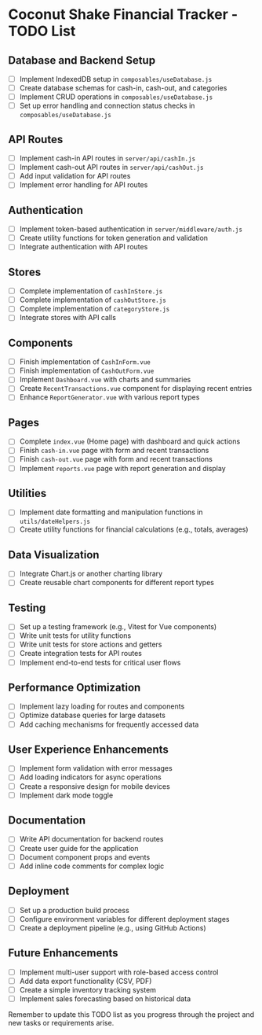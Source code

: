 # Coconut Shake Financial Tracker - TODO List

## Database and Backend Setup
- [ ] Implement IndexedDB setup in `composables/useDatabase.js`
- [ ] Create database schemas for cash-in, cash-out, and categories
- [ ] Implement CRUD operations in `composables/useDatabase.js`
- [ ] Set up error handling and connection status checks in `composables/useDatabase.js`

## API Routes
- [ ] Implement cash-in API routes in `server/api/cashIn.js`
- [ ] Implement cash-out API routes in `server/api/cashOut.js`
- [ ] Add input validation for API routes
- [ ] Implement error handling for API routes

## Authentication
- [ ] Implement token-based authentication in `server/middleware/auth.js`
- [ ] Create utility functions for token generation and validation
- [ ] Integrate authentication with API routes

## Stores
- [ ] Complete implementation of `cashInStore.js`
- [ ] Complete implementation of `cashOutStore.js`
- [ ] Complete implementation of `categoryStore.js`
- [ ] Integrate stores with API calls

## Components
- [ ] Finish implementation of `CashInForm.vue`
- [ ] Finish implementation of `CashOutForm.vue`
- [ ] Implement `Dashboard.vue` with charts and summaries
- [ ] Create `RecentTransactions.vue` component for displaying recent entries
- [ ] Enhance `ReportGenerator.vue` with various report types

## Pages
- [ ] Complete `index.vue` (Home page) with dashboard and quick actions
- [ ] Finish `cash-in.vue` page with form and recent transactions
- [ ] Finish `cash-out.vue` page with form and recent transactions
- [ ] Implement `reports.vue` page with report generation and display

## Utilities
- [ ] Implement date formatting and manipulation functions in `utils/dateHelpers.js`
- [ ] Create utility functions for financial calculations (e.g., totals, averages)

## Data Visualization
- [ ] Integrate Chart.js or another charting library
- [ ] Create reusable chart components for different report types

## Testing
- [ ] Set up a testing framework (e.g., Vitest for Vue components)
- [ ] Write unit tests for utility functions
- [ ] Write unit tests for store actions and getters
- [ ] Create integration tests for API routes
- [ ] Implement end-to-end tests for critical user flows

## Performance Optimization
- [ ] Implement lazy loading for routes and components
- [ ] Optimize database queries for large datasets
- [ ] Add caching mechanisms for frequently accessed data

## User Experience Enhancements
- [ ] Implement form validation with error messages
- [ ] Add loading indicators for async operations
- [ ] Create a responsive design for mobile devices
- [ ] Implement dark mode toggle

## Documentation
- [ ] Write API documentation for backend routes
- [ ] Create user guide for the application
- [ ] Document component props and events
- [ ] Add inline code comments for complex logic

## Deployment
- [ ] Set up a production build process
- [ ] Configure environment variables for different deployment stages
- [ ] Create a deployment pipeline (e.g., using GitHub Actions)

## Future Enhancements
- [ ] Implement multi-user support with role-based access control
- [ ] Add data export functionality (CSV, PDF)
- [ ] Create a simple inventory tracking system
- [ ] Implement sales forecasting based on historical data

Remember to update this TODO list as you progress through the project and new tasks or requirements arise.
